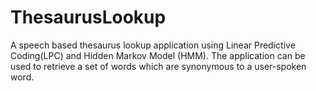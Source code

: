 # ThesaurusLookup

A speech based thesaurus lookup application using Linear Predictive Coding(LPC) and Hidden Markov Model (HMM). The application can be used to retrieve a set of words which are synonymous to a user-spoken word.
